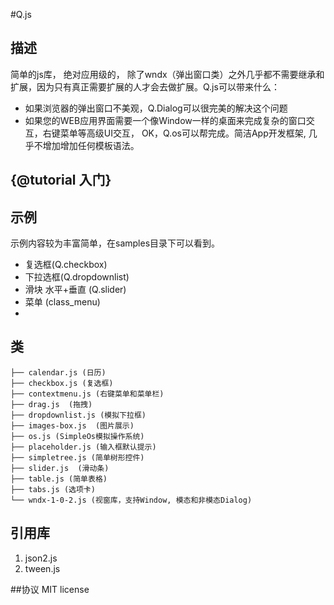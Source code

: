 #Q.js

## 描述
简单的js库， 绝对应用级的， 除了wndx（弹出窗口类）之外几乎都不需要继承和扩展，因为只有真正需要扩展的人才会去做扩展。Q.js可以带来什么：

* 如果浏览器的弹出窗口不美观，Q.Dialog可以很完美的解决这个问题
* 如果您的WEB应用界面需要一个像Window一样的桌面来完成复杂的窗口交互，右键菜单等高级UI交互， OK，Q.os可以帮完成。简洁App开发框架, 几乎不增加增加任何模板语法。


## {@tutorial 入门}


## 示例
示例内容较为丰富简单，在samples目录下可以看到。

* 复选框(Q.checkbox)
* 下拉选框(Q.dropdownlist)
* 滑块 水平+垂直 (Q.slider)
* 菜单 (class_menu)
* 


## 类
```
├── calendar.js (日历)
├── checkbox.js (复选框)
├── contextmenu.js (右键菜单和菜单栏)
├── drag.js  (拖拽)
├── dropdownlist.js (模拟下拉框)
├── images-box.js  (图片展示)
├── os.js (SimpleOs模拟操作系统)
├── placeholder.js (输入框默认提示)
├── simpletree.js (简单树形控件)
├── slider.js  (滑动条)
├── table.js (简单表格)
├── tabs.js (选项卡)
└── wndx-1-0-2.js (视窗库，支持Window, 模态和非模态Dialog)
```
## 引用库
1. json2.js
2. tween.js


##协议
MIT license
